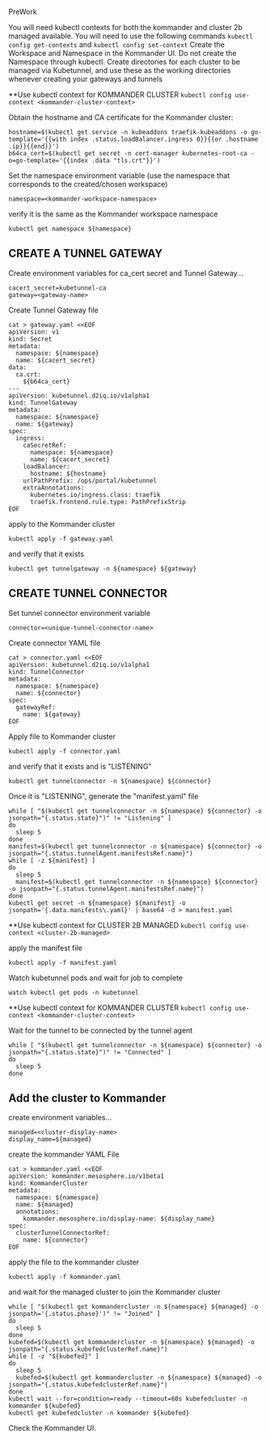 
PreWork

You will need kubectl contexts for both the kommander and cluster 2b managed available.  You will need to use the following commands
`kubectl config get-contexts` and `kubectl config set-context`
Create the Workspace and Namespace in the Kommander UI.  Do not create the Namespace through kubectl.
Create directories for each cluster to be managed via Kubetunnel, and use these as the working directories whenever creating your gateways and tunnels


**Use kubectl context for KOMMANDER CLUSTER 
`kubectl config use-context <kommander-cluster-context>`

Obtain the hostname and CA certificate for the Kommander cluster:
```
hostname=$(kubectl get service -n kubeaddons traefik-kubeaddons -o go-template='{{with index .status.loadBalancer.ingress 0}}{{or .hostname .ip}}{{end}}')
b64ca_cert=$(kubectl get secret -n cert-manager kubernetes-root-ca -o=go-template='{{index .data "tls.crt"}}')
```

Set the namespace environment variable
(use the namespace that corresponds to the created/chosen workspace)
```
namespace=<kommander-workspace-namespace>
```

verify it is the same as the Kommander workspace namespace
```
kubectl get namespace ${namespace}
```

## CREATE A TUNNEL GATEWAY

Create environment variables for ca_cert secret and Tunnel Gateway...
```
cacert_secret=kubetunnel-ca
gateway=<gateway-name>
```

Create Tunnel Gateway file
```
cat > gateway.yaml <<EOF
apiVersion: v1
kind: Secret
metadata:
  namespace: ${namespace}
  name: ${cacert_secret}
data:
  ca.crt:
    ${b64ca_cert}
---
apiVersion: kubetunnel.d2iq.io/v1alpha1
kind: TunnelGateway
metadata:
  namespace: ${namespace}
  name: ${gateway}
spec:
  ingress:
    caSecretRef:
      namespace: ${namespace}
      name: ${cacert_secret}
    loadBalancer:
      hostname: ${hostname}
    urlPathPrefix: /ops/portal/kubetunnel
    extraAnnotations:
      kubernetes.io/ingress.class: traefik
      traefik.frontend.rule.type: PathPrefixStrip
EOF
```

apply to the Kommander cluster
```
kubectl apply -f gateway.yaml
```

and verify that it exists
```
kubectl get tunnelgateway -n ${namespace} ${gateway}
```


## CREATE TUNNEL CONNECTOR

Set tunnel connector environment variable
```
connector=<unique-tunnel-connector-name>
```

Create connector YAML file
```
cat > connector.yaml <<EOF
apiVersion: kubetunnel.d2iq.io/v1alpha1
kind: TunnelConnector
metadata:
  namespace: ${namespace}
  name: ${connector}
spec:
  gatewayRef:
    name: ${gateway}
EOF
```

Apply file to Kommander cluster
```
kubectl apply -f connector.yaml
```

and verify that it exists and is "LISTENING"
```
kubectl get tunnelconnector -n ${namespace} ${connector}
```

Once it is "LISTENING", generate the "manifest.yaml" file
```
while [ "$(kubectl get tunnelconnector -n ${namespace} ${connector} -o jsonpath="{.status.state}")" != "Listening" ]
do
  sleep 5
done
manifest=$(kubectl get tunnelconnector -n ${namespace} ${connector} -o jsonpath="{.status.tunnelAgent.manifestsRef.name}")
while [ -z ${manifest} ]
do
  sleep 5
  manifest=$(kubectl get tunnelconnector -n ${namespace} ${connector} -o jsonpath="{.status.tunnelAgent.manifestsRef.name}")
done
kubectl get secret -n ${namespace} ${manifest} -o jsonpath='{.data.manifests\.yaml}' | base64 -d > manifest.yaml
```

**Use kubectl context for CLUSTER 2B MANAGED 
`kubectl config use-context <cluster-2b-managed>`

apply the manifest file
```
kubectl apply -f manifest.yaml
```

Watch kubetunnel pods and wait for job to complete
```
watch kubectl get pods -n kubetunnel
```


**Use kubectl context for KOMMANDER CLUSTER 
`kubectl config use-context <kommander-cluster-context>`

Wait for the tunnel to be connected by the tunnel agent
```
while [ "$(kubectl get tunnelconnector -n ${namespace} ${connector} -o jsonpath="{.status.state}")" != "Connected" ]
do
  sleep 5
done
```

## Add the cluster to Kommander 

create environment variables...
```
managed=<cluster-display-name>
display_name=${managed}
```

create the kommander YAML File
```
cat > kommander.yaml <<EOF
apiVersion: kommander.mesosphere.io/v1beta1
kind: KommanderCluster
metadata:
  namespace: ${namespace}
  name: ${managed}
  annotations:
    kommander.mesosphere.io/display-name: ${display_name}
spec:
  clusterTunnelConnectorRef:
    name: ${connector}
EOF
```

apply the file to the kommander cluster
```
kubectl apply -f kommander.yaml
```

and wait for the managed cluster to join the Kommander cluster
```
while [ "$(kubectl get kommandercluster -n ${namespace} ${managed} -o jsonpath='{.status.phase}')" != "Joined" ]
do
  sleep 5
done
kubefed=$(kubectl get kommandercluster -n ${namespace} ${managed} -o jsonpath="{.status.kubefedclusterRef.name}")
while [ -z "${kubefed}" ]
do
  sleep 5
  kubefed=$(kubectl get kommandercluster -n ${namespace} ${managed} -o jsonpath="{.status.kubefedclusterRef.name}")
done
kubectl wait --for=condition=ready --timeout=60s kubefedcluster -n kommander ${kubefed}
kubectl get kubefedcluster -n kommander ${kubefed}
```

Check the Kommander UI.


















